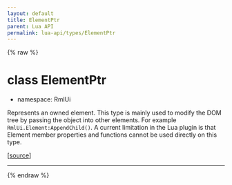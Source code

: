 ```yaml
---
layout: default
title: ElementPtr
parent: Lua API
permalink: lua-api/types/ElementPtr
---
```


{% raw %}

# class ElementPtr



- namespace: RmlUi



Represents an owned element. This type is mainly used to modify the DOM tree by passing the object into other elements. For example `RmlUi.Element:AppendChild()`.
A current limitation in the Lua plugin is that Element member properties and functions cannot be used directly on this type.

[<a href="https://github.com/beyond-all-reason/RecoilEngine/blob/b4d0041e4c68c34dace9abf492f9193d28ef5d7e/rts/Rml/SolLua/bind/Global.cpp#L105-L109" target="_blank">source</a>]







---




{% endraw %}